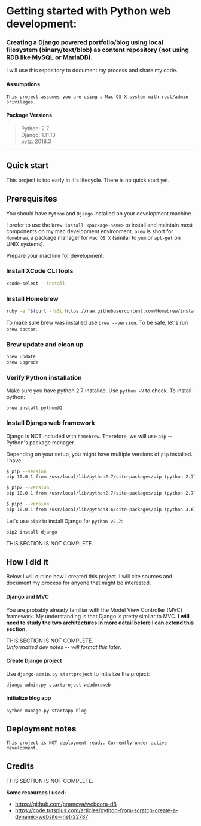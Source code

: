 # Getting started with Python web development:
### Creating a Django powered portfolio/blog using local filesystem (binary/text/blob) as content repository (not using RDB like MySQL or MariaDB).

I will use this repository to document my process and share my code.

#### Assumptions
```
This project assumes you are using a Mac OS X system with root/admin privileges.     
```

#### Package Versions
> Python: 2.7     
> Django: 1.11.13     
> pytz: 2018.3     

---

## Quick start

This project is too early in it's lifecycle. There is no quick start yet.

## Prerequisites

You should have `Python` and  `Django` installed on your development machine.

I prefer to use the `brew install <package-name>` to install and maintain most components on my mac development environment. `brew` is short for `Homebrew`, a package manager for `Mac OS X` (similar to `yum` or `apt-get` on UNIX systems).

Prepare your machine for development:

### Install XCode CLI tools

```sh
xcode-select --install
```

### Install Homebrew

```sh
ruby -e "$(curl -fsSL https://raw.githubusercontent.com/Homebrew/install/master/install)"
```

To make sure brew was installed use `brew --version`. To be safe, let's run `brew doctor`.

### Brew update and clean up

```sh
brew update
brew upgrade
```

### Verify Python installation

Make sure you have python 2.7 installed. Use `python -V` to check. To install python:

```
brew install python@2
```

### Install Django web framework

Django is NOT included with `homebrew`. Therefore, we will use `pip` -- Python's package manager.   

Depending on your setup, you might have multiple versions of `pip` installed. I have:

```sh
$ pip --version
pip 10.0.1 from /usr/local/lib/python2.7/site-packages/pip (python 2.7)

$ pip2 --version
pip 10.0.1 from /usr/local/lib/python2.7/site-packages/pip (python 2.7)

$ pip3 --version
pip 10.0.1 from /usr/local/lib/python3.6/site-packages/pip (python 3.6)
```

Let's use `pip2` to install Django for `python v2.7`:

```sh
pip2 install django
```

THIS SECTION IS NOT COMPLETE.

## How I did it

Below I will outline how I created this project. I will cite sources and document my process for anyone that might be interested.

#### Django and MVC
You are probably already familiar with the Model View Controller (MVC) framework. My understanding is that Django is pretty similar to MVC. **I will need to study the two architectures in more detail before I can extend this section.**

THIS SECTION IS NOT COMPLETE.     
_Unformatted dev notes -- will format this later._

#### Create Django project
Use `django-admin.py startproject` to initialize the project:

```
django-admin.py startproject webdoraweb
```

#### Initialize blog app
```
python manage.py startapp blog
```

























## Deployment notes

```
This project is NOT deployment ready. Currently under active development.
```

## Credits

THIS SECTION IS NOT COMPLETE.

**Some resources I used:**
* https://github.com/prameya/webdora-d8
* https://code.tutsplus.com/articles/python-from-scratch-create-a-dynamic-website--net-22787

